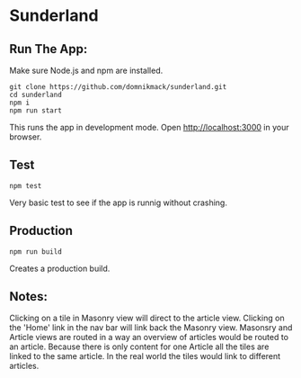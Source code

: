 # Sunderland

## Run The App:

Make sure Node.js and npm are installed.

```
git clone https://github.com/domnikmack/sunderland.git
cd sunderland
npm i
npm run start
```

This runs the app in development mode. Open [http://localhost:3000](http://localhost:3000) in your browser.

## Test
```
npm test
```
Very basic test to see if the app is runnig without crashing.

## Production
```
npm run build
```
Creates a production build.

## Notes:
Clicking on a tile in Masonry view will direct to the article view. Clicking on the 'Home' link in the
nav bar will link back the Masonry view.
Masonsry and Article views are routed in a way an overview of articles would
be routed to an article. Because there is only content for one Article all the
tiles are linked to the same article. In the real world the tiles would link to different articles.

